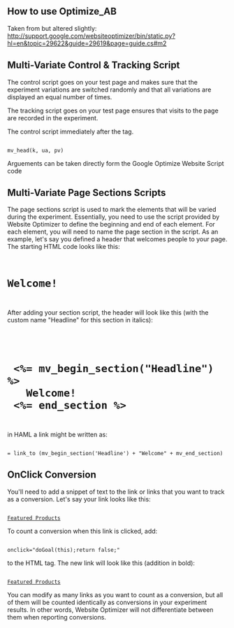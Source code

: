 How to use Optimize_AB
---------------------------------------
Taken from but altered slightly:
http://support.google.com/websiteoptimizer/bin/static.py?hl=en&topic=29622&guide=29619&page=guide.cs#m2


Multi-Variate Control & Tracking Script
---------------------------------------
The control script goes on your test page and makes sure that the experiment variations are switched randomly and that all variations are displayed an equal number of times.

The tracking script goes on your test page ensures that visits to the page are recorded in the experiment.

The control script immediately after the <head> tag.

<code>
mv_head(k, ua, pv)
</code>

Arguements can be taken directly form the Google Optimize Website Script code


Multi-Variate Page Sections Scripts
---------------------------------------
The page sections script is used to mark
the elements that will be varied during the experiment. Essentially, you need to use the script provided by Website Optimizer to define the beginning and end of each element. For each element, you will need to name the page section in the script. As an example, let's say you defined a header that welcomes people to your page. The starting HTML code looks like this:

<code>
<h1>Welcome!</h1>
</code>

After adding your section script, the header will look like this
(with the custom name "Headline" for this section in italics):

<code>
<h1>
 <%= mv_begin_section("Headline") %>
   Welcome!
 <%= end_section %>
</h1>
</codE>

in HAML a link might be written as:

<code>
= link_to (mv_begin_section('Headline') + "Welcome" + mv_end_section)
</code>


OnClick Conversion
---------------------------------------
You'll need to add a snippet of text to the link or links
that you want to track as a conversion. Let's say your link
looks like this:

<code>
<a href="http://www.example.com/promotion">Featured Products</a>
</code>

To count a conversion when this link is clicked, add:

<code>
onclick="doGoal(this);return false;"
</code>

to the HTML tag. The new link will look like this
(addition in bold):

<code>
<a href="http://www.example.com/promotion" onclick="doGoal(this);return false;">Featured Products</a>
</code>

You can modify as many links as you want to count as a conversion,
but all of them will be counted identically as conversions in your
experiment results. In other words, Website Optimizer will not
differentiate between them when reporting conversions.


